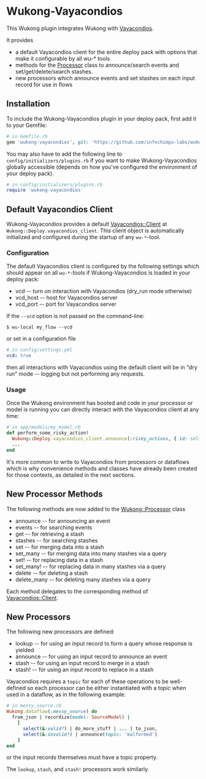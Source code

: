 # Wukong-Vayacondios

This Wukong plugin integrates Wukong with
[Vayacondios](http://github.com/infochimps-labs/vayacondios/tree/leslie).

It provides

* a default Vayacondios client for the entire deploy pack with options that make it configurable by all wu-* tools
* methods for the [Processor](http://github.com/infochimps-labs/wukong/tree/leslie/lib/wukong/processor.rb) class to announce/search events and set/get/delete/search stashes.
* new processors which announce events and set stashes on each input record for use in flows

## Installation

To include the Wukong-Vayacondios plugin in your deploy pack, first
add it to your Gemfile:

```ruby
# in Gemfile.rb
gem 'wukong-vayacondios', git: 'https://github.com/infochimps-labs/wukong-vayacondios', branch: 'leslie'
```

You may also have to add the following line to
`config/initializers/plugins.rb` if you want to make
Wukong-Vayacondios globally accessible (depends on how you've
configured the environment of your deploy pack).

```ruby
# in config/initializers/plugins.rb
require 'wukong-vayacondios'
```

## Default Vayacondios Client

Wukong-Vayacondios provides a default
[Vayacondios::Client](https://github.com/infochimps-labs/vayacondios/blob/leslie/lib/vayacondios/client/client.rb)
at `Wukong::Deploy.vayacondios_client`.  This client object is
automatically initialized and configured during the startup of any
`wu-*`-tool.

### Configuration

The default Vayacondios client is configured by the following settings
which should appear on all `wu-*`-tools if Wukong-Vayacondios is
loaded in your deploy pack:

* vcd      -- turn on interaction with Vayacondios (dry_run mode otherwise)
* vcd_host -- host for Vayacondios server
* vcd_port -- port for Vayacondios server

If the `--vcd` option is not passed on the command-line:

```
$ wu-local my_flow --vcd
```

or set in a configuration file

```yaml
# in config/settings.yml
vcd: true
```

then all interactions with Vayacondios using the default client will
be in "dry run" mode -- logging but not performing any requests.

### Usage

Once the Wukong environment has booted and code in your processor or
model is running you can directly interact with the Vayacondios client
at any time:

```ruby
# in app/models/my_model.rb
def perform_some_risky_action!
  Wukong::Deploy.vayacondios_client.announce(:risky_actions, { id: self.id, ... })
  ...
end
```

It's more common to write to Vayacondios from processors or dataflows
which is why convenience methods and classes have already been created
for those contexts, as detailed in the next sections.

## New Processor Methods

The following methods are now added to the [Wukong::Processor](http://github.com/infochimps-labs/wukong/tree/leslie/lib/wukong/processor.rb) class

* announce -- for announcing an event
* events -- for searching events
* get -- for retrieving a stash
* stashes -- for searching stashes
* set -- for merging data into a stash
* set_many -- for merging data into many stashes via a query
* set! -- for replacing data in a stash
* set_many! -- for replacing data in many stashes via a query
* delete -- for deleting a stash
* delete_many -- for deleting many stashes via a query

Each method delegates to the corresponding method of [Vayacondios::Client](https://github.com/infochimps-labs/vayacondios/blob/leslie/lib/vayacondios/client/client.rb).

## New Processors

The following new processors are defined:

* lookup -- for using an input record to form a query whose response is yielded
* announce -- for using an input record to announce an event
* stash -- for using an input record to merge in a stash
* stash! -- for using an input record to replace in a stash

Vayacondios requires a `topic` for each of these operations to be
well-defined so each processor can be either instantiated with a topic
when used in a dataflow, as in the following example:
```ruby
# in messy_source.rb
Wukong.dataflow(:messy_source) do
  from_json | recordize(model: SourceModel) | 
    [
	  select(&:valid?) | do_more_stuff | ... | to_json,
	  select(&:invalid?) | announce(topic: 'malformed')
	]
end
```
or the input records themselves must have a topic property.

The `lookup`, `stash`, and `stash!` processors work similarly.
